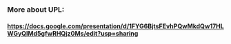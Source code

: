 ### More about UPL: 
#### https://docs.google.com/presentation/d/1FYG6BjtsFEvhPQwMkdQw17HLWGyQlMd5gfwRHQjz0Ms/edit?usp=sharing
